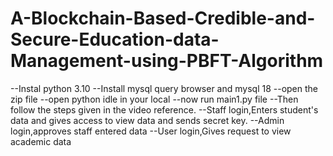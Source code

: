 # A-Blockchain-Based-Credible-and-Secure-Education-data-Management-using-PBFT-Algorithm

--Instal python 3.10
--Install mysql query browser and mysql 18
--open the zip file 
--open python idle in your local
--now run main1.py file
--Then follow the steps given in the video reference.
--Staff login,Enters student's data and gives access to view data and sends secret key.
--Admin login,approves staff entered data
--User login,Gives request to view academic data

